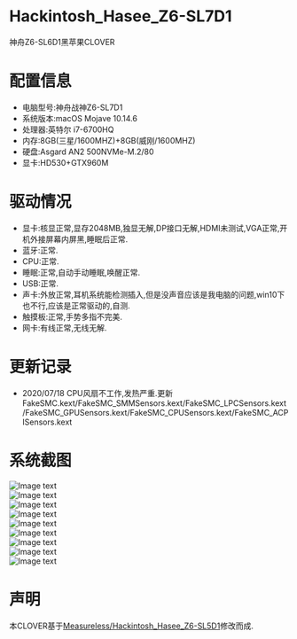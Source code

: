 # Hackintosh_Hasee_Z6-SL7D1
神舟Z6-SL6D1黑苹果CLOVER
# 配置信息
- 电脑型号:神舟战神Z6-SL7D1
- 系统版本:macOS Mojave 10.14.6
- 处理器:英特尔 i7-6700HQ
- 内存:8GB(三星/1600MHZ)+8GB(威刚/1600MHZ)
- 硬盘:Asgard AN2 500NVMe-M.2/80
- 显卡:HD530+GTX960M
# 驱动情况
- 显卡:核显正常,显存2048MB,独显无解,DP接口无解,HDMI未测试,VGA正常,开机外接屏幕内屏黑,睡眠后正常.
- 蓝牙:正常.
- CPU:正常.
- 睡眠:正常,自动手动睡眠,唤醒正常.
- USB:正常.
- 声卡:外放正常,耳机系统能检测插入,但是没声音应该是我电脑的问题,win10下也不行,应该是正常驱动的,自测.
- 触摸板:正常,手势多指不完美.
- 网卡:有线正常,无线无解.
# 更新记录
- 2020/07/18 CPU风扇不工作,发热严重.更新FakeSMC.kext/FakeSMC_SMMSensors.kext/FakeSMC_LPCSensors.kext/FakeSMC_GPUSensors.kext/FakeSMC_CPUSensors.kext/FakeSMC_ACPISensors.kext
# 系统截图
![Image text](https://github.com/yindadaibiao/Hackintosh_Hasee_Z6-SL7D1/blob/master/img/%E5%AD%98%E5%82%A8%E7%A9%BA%E9%97%B4.png) <br>
![Image text](https://github.com/yindadaibiao/Hackintosh_Hasee_Z6-SL7D1/blob/master/img/%E6%89%AC%E5%A3%B0%E5%99%A8.png) <br>
![Image text](https://github.com/yindadaibiao/Hackintosh_Hasee_Z6-SL7D1/blob/master/img/%E6%98%BE%E7%A4%BA%E5%99%A8.png) <br>
![Image text](https://github.com/yindadaibiao/Hackintosh_Hasee_Z6-SL7D1/blob/master/img/%E7%94%B5%E6%BA%90.png) <br>
![Image text](https://github.com/yindadaibiao/Hackintosh_Hasee_Z6-SL7D1/blob/master/img/%E7%B3%BB%E7%BB%9F%E6%A6%82%E5%86%B5.png) <br>
![Image text](https://github.com/yindadaibiao/Hackintosh_Hasee_Z6-SL7D1/blob/master/img/%E7%BD%91%E7%BB%9C.png) <br>
![Image text](https://github.com/yindadaibiao/Hackintosh_Hasee_Z6-SL7D1/blob/master/img/%E8%80%B3%E6%9C%BA.png) <br>
![Image text](https://github.com/yindadaibiao/Hackintosh_Hasee_Z6-SL7D1/blob/master/img/%E8%93%9D%E7%89%99.png) <br>
![Image text](https://github.com/yindadaibiao/Hackintosh_Hasee_Z6-SL7D1/blob/master/img/%E9%BA%A6%E5%85%8B%E9%A3%8E.png)
# 声明
本CLOVER基于<a href="https://github.com/Measureless/Hackintosh_Hasee_Z6-SL5D1">Measureless/Hackintosh_Hasee_Z6-SL5D1</a>修改而成.
